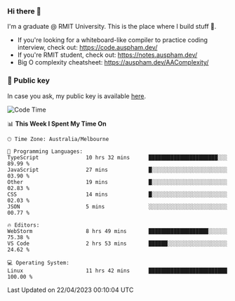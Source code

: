 ### Hi there 👋

I'm a graduate @ RMIT University. This is the place where I build stuff 👀. 

- If you're looking for a whiteboard-like compiler to practice coding interview, check out: https://code.auspham.dev/
- If you're RMIT student, check out: https://notes.auspham.dev/
- Big O complexity cheatsheet: https://auspham.dev/AAComplexity/

### 🔑 Public key

In case you ask, my public key is available [here](https://public.auspham.dev/).

<!--START_SECTION:waka-->
![Code Time](http://img.shields.io/badge/Code%20Time-966%20hrs%2017%20mins-blue)

📊 **This Week I Spent My Time On** 

```text
🕑︎ Time Zone: Australia/Melbourne

💬 Programming Languages: 
TypeScript               10 hrs 32 mins      ██████████████████████░░░   89.99 % 
JavaScript               27 mins             █░░░░░░░░░░░░░░░░░░░░░░░░   03.90 % 
Other                    19 mins             █░░░░░░░░░░░░░░░░░░░░░░░░   02.83 % 
CSS                      14 mins             █░░░░░░░░░░░░░░░░░░░░░░░░   02.03 % 
JSON                     5 mins              ░░░░░░░░░░░░░░░░░░░░░░░░░   00.77 % 

🔥 Editors: 
WebStorm                 8 hrs 49 mins       ███████████████████░░░░░░   75.38 % 
VS Code                  2 hrs 53 mins       ██████░░░░░░░░░░░░░░░░░░░   24.62 % 

💻 Operating System: 
Linux                    11 hrs 42 mins      █████████████████████████   100.00 % 
```


 Last Updated on 22/04/2023 00:10:04 UTC
<!--END_SECTION:waka-->

<!--
**rockmanvnx6/rockmanvnx6** is a ✨ _special_ ✨ repository because its `README.md` (this file) appears on your GitHub profile.

Here are some ideas to get you started:

- 🔭 I’m currently working on ...
- 🌱 I’m currently learning ...
- 👯 I’m looking to collaborate on ...
- 🤔 I’m looking for help with ...
- 💬 Ask me about ...
- 📫 How to reach me: ...
- 😄 Pronouns: ...
- ⚡ Fun fact: ...
-->
